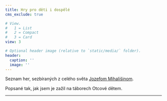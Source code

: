 ```yaml
---
title: Hry pro děti i dospělé
cms_exclude: true

# View.
#   1 = List
#   2 = Compact
#   3 = Card
view: 3

# Optional header image (relative to `static/media/` folder).
header:
  caption: ''
  image: ''
---
```


Seznam her, sezbíraných z celého světa [Jozefom Mihališinom](https://www.mihalisin.com).

Popsané tak, jak jsem je zažil na táborech Otcové dětem.

---
